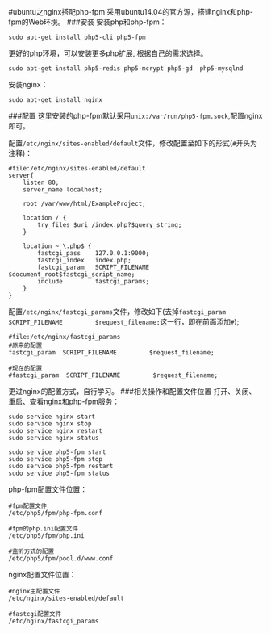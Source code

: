#ubuntu之nginx搭配php-fpm
采用ubuntu14.04的官方源，搭建nginx和php-fpm的Web环境。
###安装
安装php和php-fpm：
```
sudo apt-get install php5-cli php5-fpm
```
更好的php环境，可以安装更多php扩展, 根据自己的需求选择。
```
sudo apt-get install php5-redis php5-mcrypt php5-gd  php5-mysqlnd
```
安装nginx：
```
sudo apt-get install nginx
```
###配置
这里安装的php-fpm默认采用`unix:/var/run/php5-fpm.sock`,配置nginx即可。

配置`/etc/nginx/sites-enabled/default`文件，修改配置至如下的形式(`#`开头为注释)：
```
#file:/etc/nginx/sites-enabled/default
server{
    listen 80;
    server_name localhost;

    root /var/www/html/ExampleProject;

    location / {
        try_files $uri /index.php?$query_string;
    }

    location ~ \.php$ {
        fastcgi_pass    127.0.0.1:9000;
        fastcgi_index   index.php;
        fastcgi_param   SCRIPT_FILENAME  $document_root$fastcgi_script_name;
        include         fastcgi_params;
    }
}

```
配置`/etc/nginx/fastcgi_params`文件，修改如下(去掉`fastcgi_param  SCRIPT_FILENAME         $request_filename;`这一行，即在前面添加`#`);
```
#file:/etc/nginx/fastcgi_params
#原来的配置
fastcgi_param  SCRIPT_FILENAME         $request_filename;

#现在的配置
#fastcgi_param  SCRIPT_FILENAME         $request_filename;
```

更过nginx的配置方式，自行学习。
###相关操作和配置文件位置
打开、关闭、重启、查看nginx和php-fpm服务：
```
sudo service nginx start
sudo service nginx stop
sudo service nginx restart
sudo service nginx status

sudo service php5-fpm start
sudo service php5-fpm stop
sudo service php5-fpm restart
sudo service php5-fpm status
```
php-fpm配置文件位置：
```
#fpm配置文件
/etc/php5/fpm/php-fpm.conf

#fpm的php.ini配置文件
/etc/php5/fpm/php.ini

#监听方式的配置
/etc/php5/fpm/pool.d/www.conf
```
nginx配置文件位置：
```
#nginx主配置文件
/etc/nginx/sites-enabled/default

#fastcgi配置文件
/etc/nginx/fastcgi_params
```